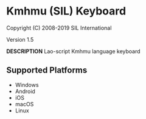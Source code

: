 Kmhmu (SIL) Keyboard
=====================

Copyright (C) 2008-2019 SIL International

Version 1.5

__DESCRIPTION__
Lao-script Kmhmu language keyboard


Supported Platforms
-------------------
 * Windows
 * Android
 * iOS
 * macOS
 * Linux
